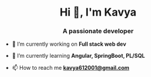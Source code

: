 <h1 align="center">Hi 👋, I'm Kavya</h1>
<h3 align="center">A passionate developer </h3>

- 🔭 I’m currently working on **Full stack web dev**

- 🌱 I’m currently learning **Angular, SpringBoot, PL/SQL**

- 📫 How to reach me **kavya612001@gmail.com**
